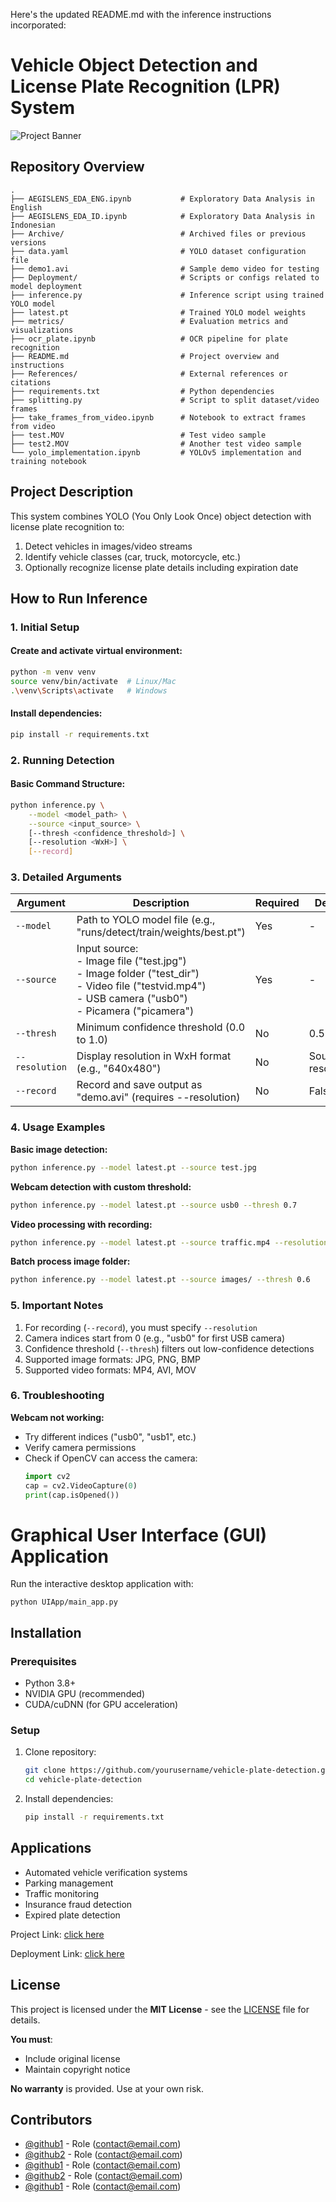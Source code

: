 Here's the updated README.md with the inference instructions incorporated:

# Vehicle Object Detection and License Plate Recognition (LPR) System

![Project Banner](banner.png)

## Repository Overview

```
.
├── AEGISLENS_EDA_ENG.ipynb           # Exploratory Data Analysis in English
├── AEGISLENS_EDA_ID.ipynb            # Exploratory Data Analysis in Indonesian
├── Archive/                          # Archived files or previous versions
├── data.yaml                         # YOLO dataset configuration file
├── demo1.avi                         # Sample demo video for testing
├── Deployment/                       # Scripts or configs related to model deployment
├── inference.py                      # Inference script using trained YOLO model
├── latest.pt                         # Trained YOLO model weights
├── metrics/                          # Evaluation metrics and visualizations
├── ocr_plate.ipynb                   # OCR pipeline for plate recognition
├── README.md                         # Project overview and instructions
├── References/                       # External references or citations
├── requirements.txt                  # Python dependencies
├── splitting.py                      # Script to split dataset/video frames
├── take_frames_from_video.ipynb      # Notebook to extract frames from video
├── test.MOV                          # Test video sample
├── test2.MOV                         # Another test video sample
└── yolo_implementation.ipynb         # YOLOv5 implementation and training notebook

```

## Project Description

This system combines YOLO (You Only Look Once) object detection with license plate recognition to:

1. Detect vehicles in images/video streams
2. Identify vehicle classes (car, truck, motorcycle, etc.)
3. Optionally recognize license plate details including expiration date

## How to Run Inference

### 1. Initial Setup

#### Create and activate virtual environment:
```bash
python -m venv venv
source venv/bin/activate  # Linux/Mac
.\venv\Scripts\activate   # Windows
```

#### Install dependencies:
```bash
pip install -r requirements.txt
```

### 2. Running Detection

#### Basic Command Structure:
```bash
python inference.py \
    --model <model_path> \
    --source <input_source> \
    [--thresh <confidence_threshold>] \
    [--resolution <WxH>] \
    [--record]
```

### 3. Detailed Arguments

| Argument | Description | Required | Default |
|----------|-------------|----------|---------|
| `--model` | Path to YOLO model file (e.g., "runs/detect/train/weights/best.pt") | Yes | - |
| `--source` | Input source: <br>- Image file ("test.jpg") <br>- Image folder ("test_dir") <br>- Video file ("testvid.mp4") <br>- USB camera ("usb0") <br>- Picamera ("picamera") | Yes | - |
| `--thresh` | Minimum confidence threshold (0.0 to 1.0) | No | 0.5 |
| `--resolution` | Display resolution in WxH format (e.g., "640x480") | No | Source resolution |
| `--record` | Record and save output as "demo.avi" (requires --resolution) | No | False |

### 4. Usage Examples

**Basic image detection:**
```bash
python inference.py --model latest.pt --source test.jpg
```

**Webcam detection with custom threshold:**
```bash
python inference.py --model latest.pt --source usb0 --thresh 0.7
```

**Video processing with recording:**
```bash
python inference.py --model latest.pt --source traffic.mp4 --resolution 1280x720 --record
```

**Batch process image folder:**
```bash
python inference.py --model latest.pt --source images/ --thresh 0.6
```

### 5. Important Notes

1. For recording (`--record`), you must specify `--resolution`
2. Camera indices start from 0 (e.g., "usb0" for first USB camera)
3. Confidence threshold (`--thresh`) filters out low-confidence detections
4. Supported image formats: JPG, PNG, BMP
5. Supported video formats: MP4, AVI, MOV

### 6. Troubleshooting

**Webcam not working:**
- Try different indices ("usb0", "usb1", etc.)
- Verify camera permissions
- Check if OpenCV can access the camera:
  ```python
  import cv2
  cap = cv2.VideoCapture(0)
  print(cap.isOpened())
  ```

# Graphical User Interface (GUI) Application
Run the interactive desktop application with:
```
python UIApp/main_app.py
```

## Installation

### Prerequisites
- Python 3.8+
- NVIDIA GPU (recommended)
- CUDA/cuDNN (for GPU acceleration)

### Setup
1. Clone repository:
   ```bash
   git clone https://github.com/yourusername/vehicle-plate-detection.git
   cd vehicle-plate-detection
   ```

2. Install dependencies:
   ```bash
   pip install -r requirements.txt
   ```

## Applications

- Automated vehicle verification systems
- Parking management
- Traffic monitoring
- Insurance fraud detection
- Expired plate detection 

Project Link: [click here](https://github.com/vikesaki/AegisLens#)

Deployment Link: [click here](https://aegislens.streamlit.app/)

## License
This project is licensed under the **MIT License** - see the [LICENSE](LICENSE) file for details.   

**You must**:  
- Include original license  
- Maintain copyright notice

**No warranty** is provided. Use at your own risk.

## Contributors
- [@github1](link) - Role (contact@email.com)  
- [@github2](link) - Role (contact@email.com)
- [@github1](link) - Role (contact@email.com)  
- [@github2](link) - Role (contact@email.com)
- [@github1](link) - Role (contact@email.com)    
